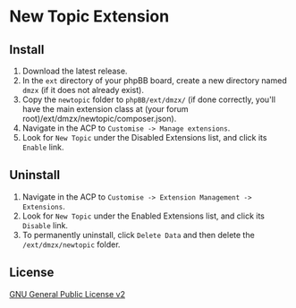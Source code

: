 # New Topic Extension

## Install
1. Download the latest release.
2. In the `ext` directory of your phpBB board, create a new directory named `dmzx` (if it does not already exist).
3. Copy the `newtopic` folder to `phpBB/ext/dmzx/` (if done correctly, you'll have the main extension class at (your forum root)/ext/dmzx/newtopic/composer.json).
4. Navigate in the ACP to `Customise -> Manage extensions`.
5. Look for `New Topic` under the Disabled Extensions list, and click its `Enable` link.

## Uninstall
1. Navigate in the ACP to `Customise -> Extension Management -> Extensions`.
2. Look for `New Topic` under the Enabled Extensions list, and click its `Disable` link.
3. To permanently uninstall, click `Delete Data` and then delete the `/ext/dmzx/newtopic` folder.

## License
[GNU General Public License v2](http://opensource.org/licenses/GPL-2.0)
